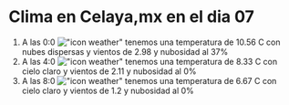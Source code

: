 # Clima en Celaya,mx en el dia 07

1. A las 0:0 !["icon weather"](http://openweathermap.org/img/w/03n.png) tenemos una temperatura de 10.56 C con nubes dispersas y  vientos de 2.98 y nubosidad al 37%
1. A las 4:0 !["icon weather"](http://openweathermap.org/img/w/01n.png) tenemos una temperatura de 8.33 C con cielo claro y  vientos de 2.11 y nubosidad al 0%
1. A las 8:0 !["icon weather"](http://openweathermap.org/img/w/01d.png) tenemos una temperatura de 6.67 C con cielo claro y  vientos de 1.2 y nubosidad al 0%
